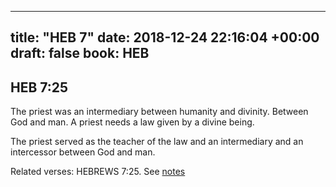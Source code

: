 
---
title: "HEB 7"
date: 2018-12-24 22:16:04 +00:00
draft: false
book: HEB
---

## HEB 7:25

The priest was an intermediary between humanity and divinity. Between God and man. A priest needs a law given by a divine being.

The priest served as the teacher of the law and an intermediary and an intercessor between God and man.

Related verses: HEBREWS 7:25. See [notes](https://my.bible.com/notes/3062125167750407119)

